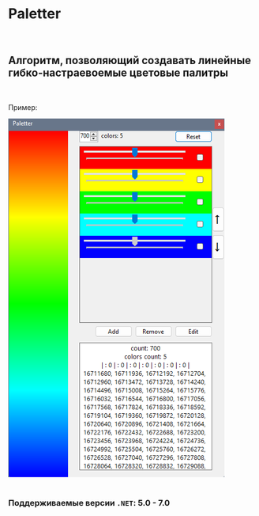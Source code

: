 # Paletter
<br>

## Алгоритм, позволяющий создавать линейные гибко-настраевоемые цветовые палитры

<br>

Пример:

![preview](attachments\README\Images\preview.png)

#

### Поддерживаемые версии `.NET`: 5.0 - 7.0